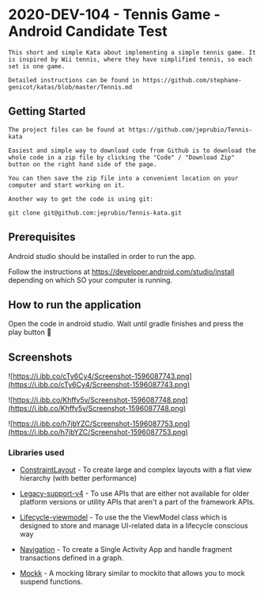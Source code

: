 # 2020-DEV-104 - Tennis Game - Android Candidate Test

	This short and simple Kata about implementing a simple tennis game. It is inspired by Wii tennis, where they have simplified tennis, so each set is one game.
	
	Detailed instructions can be found in https://github.com/stephane-genicot/katas/blob/master/Tennis.md

## Getting Started

	The project files can be found at https://github.com/jeprubio/Tennis-kata
	
	Easiest and simple way to download code from Github is to download the whole code in a zip file by clicking the "Code" / "Download Zip" button on the right hand side of the page.
	
	You can then save the zip file into a convenient location on your computer and start working on it.
	
	Another way to get the code is using git:
	
	git clone git@github.com:jeprubio/Tennis-kata.git

## Prerequisites

Android studio should be installed in order to run the app.

Follow the instructions at https://developer.android.com/studio/install depending on which SO your computer is running.

## How to run the application

Open the code in android studio.
Wait until gradle finishes and press the play button 🎾

## Screenshots
	
![https://i.ibb.co/cTy6Cy4/Screenshot-1596087743.png](https://i.ibb.co/cTy6Cy4/Screenshot-1596087743.png)
	
![https://i.ibb.co/Khffv5v/Screenshot-1596087748.png](https://i.ibb.co/Khffv5v/Screenshot-1596087748.png)
	
![https://i.ibb.co/h7jbYZC/Screenshot-1596087753.png](https://i.ibb.co/h7jbYZC/Screenshot-1596087753.png)

### Libraries used

- [ConstraintLayout](https://developer.android.com/training/constraint-layout) - To create large and complex layouts with a flat view hierarchy (with better performance)
    
- [Legacy-support-v4](https://developer.android.com/topic/libraries/support-library) - To use APIs that are either not available for older platform versions or utility APIs that aren't a part of the framework APIs.
    
- [Lifecycle-viewmodel](https://developer.android.com/topic/libraries/architecture/viewmodel) - To use the the ViewModel class which is designed to store and manage UI-related data in a lifecycle conscious way
    
- [Navigation](https://developer.android.com/guide/navigation) - To create a Single Activity App and handle fragment transactions defined in a graph.

- [Mockk](https://mockk.io/) - A mocking library similar to mockito that allows you to mock suspend functions.


